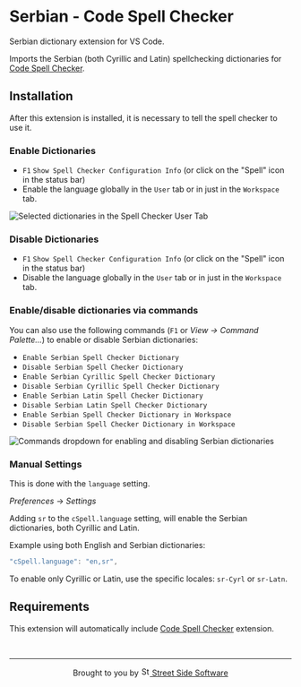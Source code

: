 # Serbian - Code Spell Checker

Serbian dictionary extension for VS Code.

Imports the Serbian (both Cyrillic and Latin) spellchecking dictionaries for [Code Spell Checker](https://marketplace.visualstudio.com/items?itemName=streetsidesoftware.code-spell-checker).

## Installation

After this extension is installed, it is necessary to tell the spell checker to use it.

### Enable Dictionaries

- `F1` `Show Spell Checker Configuration Info` (or click on the "Spell" icon in the status bar)
- Enable the language globally in the `User` tab or in just in the `Workspace` tab.

![Selected dictionaries in the Spell Checker User Tab](https://i.imgur.com/78LApWC.png)

### Disable Dictionaries

- `F1` `Show Spell Checker Configuration Info` (or click on the "Spell" icon in the status bar)
- Disable the language globally in the `User` tab or in just in the `Workspace` tab.

### Enable/disable dictionaries via commands

You can also use the following commands (`F1` or _View -> Command Palette..._) to enable or disable Serbian dictionaries:

- `Enable Serbian Spell Checker Dictionary`
- `Disable Serbian Spell Checker Dictionary`
- `Enable Serbian Cyrillic Spell Checker Dictionary`
- `Disable Serbian Cyrillic Spell Checker Dictionary`
- `Enable Serbian Latin Spell Checker Dictionary`
- `Disable Serbian Latin Spell Checker Dictionary`
- `Enable Serbian Spell Checker Dictionary in Workspace`
- `Disable Serbian Spell Checker Dictionary in Workspace`

![Commands dropdown for enabling and disabling Serbian dictionaries](https://i.imgur.com/3DPWwFV.png)

### Manual Settings

This is done with the `language` setting.

_Preferences_ -> _Settings_

Adding `sr` to the `cSpell.language` setting, will enable the Serbian dictionaries, both Cyrillic and Latin.

Example using both English and Serbian dictionaries:

```javascript
"cSpell.language": "en,sr",
```

To enable only Cyrillic or Latin, use the specific locales: `sr-Cyrl` or `sr-Latn`.

## Requirements

This extension will automatically include [Code Spell Checker](https://marketplace.visualstudio.com/items?itemName=streetsidesoftware.code-spell-checker) extension.

<!--- @@inject: ../../static/footer.md --->

<br/>

---

<p align="center">
Brought to you by <a href="https://streetsidesoftware.com" title="Street Side Software">
<img width="16" alt="Street Side Software Logo" src="https://i.imgur.com/CyduuVY.png" /> Street Side Software
</a>
</p>

<!--- @@inject-end: ../../static/footer.md --->
